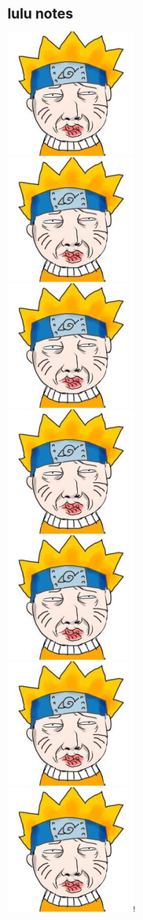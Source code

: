 lulu notes
========================
![lulu](./_resources/lulu.jpg)![lulu](./_resources/lulu.jpg)
![lulu](./_resources/lulu.jpg)![lulu](./_resources/lulu.jpg)
![lulu](./_resources/lulu.jpg)![lulu](./_resources/lulu.jpg)
![lulu](./_resources/lulu.jpg)!
